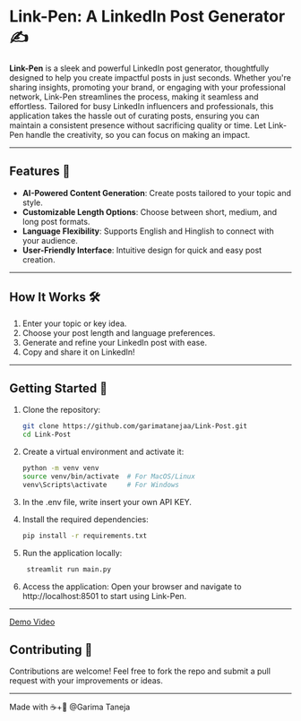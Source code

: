 # Link-Pen: A LinkedIn Post Generator ✍️

**Link-Pen** is a sleek and powerful LinkedIn post generator, thoughtfully designed to help you create impactful posts in just seconds. Whether you're sharing insights, promoting your brand, or engaging with your professional network, Link-Pen streamlines the process, making it seamless and effortless. Tailored for busy LinkedIn influencers and professionals, this application takes the hassle out of curating posts, ensuring you can maintain a consistent presence without sacrificing quality or time. Let Link-Pen handle the creativity, so you can focus on making an impact.

---

## Features 🌟
- **AI-Powered Content Generation**: Create posts tailored to your topic and style.
- **Customizable Length Options**: Choose between short, medium, and long post formats.
- **Language Flexibility**: Supports English and Hinglish to connect with your audience.
- **User-Friendly Interface**: Intuitive design for quick and easy post creation.

---

## How It Works 🛠️
1. Enter your topic or key idea.
2. Choose your post length and language preferences.
3. Generate and refine your LinkedIn post with ease.
4. Copy and share it on LinkedIn!

---

## Getting Started 🚀
1. Clone the repository:
   ```bash
   git clone https://github.com/garimatanejaa/Link-Post.git
   cd Link-Post
2. Create a virtual environment and activate it:
   ```bash
   python -m venv venv
   source venv/bin/activate  # For MacOS/Linux
   venv\Scripts\activate     # For Windows
3. In the .env file, write insert your own API KEY.

3. Install the required dependencies:
   ```bash
   pip install -r requirements.txt
4.  Run the application locally:
    ```bash
     streamlit run main.py
5. Access the application: Open your browser and navigate to http://localhost:8501 to start using Link-Pen.
---
[Demo Video](https://youtu.be/F6kTmDXP3Rg)


## Contributing 🤝
Contributions are welcome! Feel free to fork the repo and submit a pull request with your improvements or ideas.

---
Made with ☕️+🫶 @Garima Taneja 
